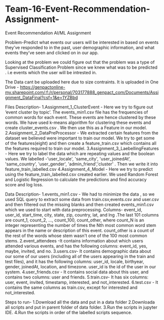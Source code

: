 # Team-16-Event-Recommendation-Assignment-
Event Recommendation AI/ML Assignment

Problem-Predict what events our users will be interested in based on events they’ve responded to in the past, user demographic information, and what events they’ve seen and clicked on in our app.

Looking at the problem we could figure out that the problem was a type of Supervised Classification Problem since we knew what was to be predicted . i.e events which the user will be intrested in.

The Data cant be uploaded here due to size contraints.
It is uploaded in One Drive - 
https://genpactonline-my.sharepoint.com/:f:/r/personal/703177888_genpact_com/Documents/Assignment_DataFinal?csf=1&e=1YZBbd

Files Description-
1.Assignment_1_ClusterEvent - Here we try to figure out ‘event cluster by topic’. The events_min1.csv file has the frequencies of common words for each event. These events are hence clustered by these words. We have used k-means algorithm for clustering these events and create cluster_events.csv . We then use this as a Feature in our model.
2.Assignment_2_DataPreProcessor - We extracted certain features from the dataset we believed were important to train our model. We try to get some of the features(eight) and then create a feature_train.csv which contains all the features required to train our model.
3.Assignment_3_LaebellingFeatures - Here we try to label the data which are repeating values and the boolean values. We labelled -'user_locale', 'same_city', 'user_joinedAt', 'same_country', 'user_gender', 'admin_friend','cluster' . Then we write it into feature_train_labelled.csv
4.Assignment_4_Model - Here we try to predict using the feature_train_labelled.csv created earlier. We used Random Forest and Logistic Regression to calculate the predictions and find accuracy score and log loss.

Data Description-
1.events_min1.csv - We had to minimize the data , so we used SQL query to extract some data from train.csv,events.csv and user.csv and then filtered out the missing blanks and then created events_min1.csv which we used to start with data preprocessing.
Columns- event_id, user_id, start_time, city, state, zip, country, lat, and lng .The last 101 columns are count_1, count_2, ..., count_100, count_other, where count_N is an integer representing the number of times the Nth most common word stem appears in the name or description of this event.  count_other is a count of the rest of the words whose stem wasn't one of the 100 most common stems.
2.event_attendees -It contains information about which users attended various events, and has the following columns: event_id, yes, maybe, invited, and no.
3.users.csv- It contains demographic data about our some of our users (including all of the users appearing in the train and test files), and it has the following columns: user_id, locale, birthyear, gender, joinedAt, location, and timezone. user_id is the id of the user in our system.
4.user_friends.csv - It contains social data about this user, and contains two columns:  user and friends.
5.train.csv- It has six columns:  user, event, invited, timestamp, interested, and not_interested.
6.test.csv - It contains the same columns as train.csv, except for interested and not_interested.


Steps to run-
1.Download all the data and put in a data folder
2.Downloada all scripts and put in parent folder of data folder.
3.Run the scripts in jupyter IDE.
4.Run the scripts in order of the labelled scripts sequence.

